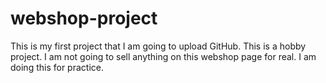 # webshop-project

This is my first project that I am going to upload GitHub.
This is a hobby project.
I am not going to sell anything on this webshop page for real.
I am doing this for practice.
